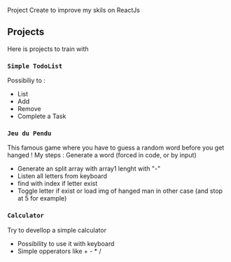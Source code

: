 Project Create to improve my skils on ReactJs

## Projects

Here is projects to train with

### `Simple TodoList`

Possibiliy to :
 - List 
 - Add 
 - Remove 
 - Complete 
  a Task

### `Jeu du Pendu`

This famous game where you have to guess a random word before you get hanged ! 
My steps :
Generate a word (forced in code, or by input)
 - Generate an split array with array1 lenght with "-"
 - Listen all letters from keyboard
 - find with index if letter exist
 - Toggle letter if exist or load img of hanged man in other case (and stop at 5 for example)

### `Calculator`

Try to devellop a simple calculator
 - Possibility to use it with keyboard
 - Simple opperators like + - * /
